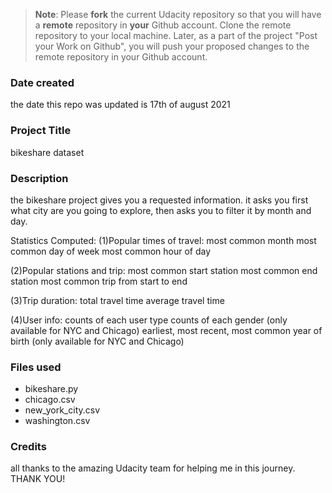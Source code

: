 >**Note**: Please **fork** the current Udacity repository so that you will have a **remote** repository in **your** Github account. Clone the remote repository to your local machine. Later, as a part of the project "Post your Work on Github", you will push your proposed changes to the remote repository in your Github account.

### Date created
the date this repo was updated is 17th of august 2021

### Project Title
bikeshare dataset

### Description
the bikeshare project gives you a requested information. it asks you first what city are you going to explore, then asks you to filter it by month and day.

Statistics Computed:
(1)Popular times of travel:
     most common month
     most common day of week
     most common hour of day

(2)Popular stations and trip:
     most common start station
     most common end station
     most common trip from start to end

(3)Trip duration:
     total travel time
     average travel time

(4)User info:
     counts of each user type
     counts of each gender (only available for NYC and Chicago)
     earliest, most recent, most common year of birth (only available for NYC and Chicago)

### Files used
- bikeshare.py
- chicago.csv
- new_york_city.csv
- washington.csv

### Credits
all thanks to the amazing Udacity team for helping me in this journey. THANK YOU!
